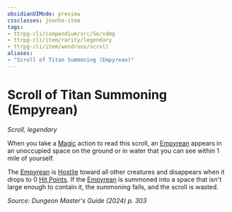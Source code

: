 ```yaml
---
obsidianUIMode: preview
cssclasses: json5e-item
tags:
- ttrpg-cli/compendium/src/5e/xdmg
- ttrpg-cli/item/rarity/legendary
- ttrpg-cli/item/wondrous/scroll
aliases: 
- "Scroll of Titan Summoning (Empyrean)"
---
```

# Scroll of Titan Summoning (Empyrean)
*Scroll, legendary*  



When you take a [Magic](/3-Mechanics/CLI/actions.md#Magic) action to read this scroll, an [Empyrean](/3-Mechanics/CLI/bestiary/miscellaneous/empyrean-xmm.md) appears in an unoccupied space on the ground or in water that you can see within 1 mile of yourself.

The [Empyrean](/3-Mechanics/CLI/bestiary/miscellaneous/empyrean-xmm.md) is [Hostile](/3-Mechanics/CLI/variant-rules/hostile-attitude-xphb.md) toward all other creatures and disappears when it drops to 0 [Hit Points](/3-Mechanics/CLI/variant-rules/hit-points-xphb.md). If the [Empyrean](/3-Mechanics/CLI/bestiary/miscellaneous/empyrean-xmm.md) is summoned into a space that isn't large enough to contain it, the summoning fails, and the scroll is wasted.

*Source: Dungeon Master's Guide (2024) p. 303*